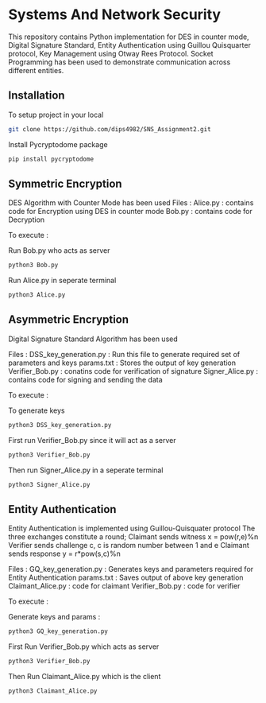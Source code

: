 # Systems And Network Security

This repository contains Python implementation for DES in counter mode, Digital Signature Standard, Entity Authentication using Guillou Quisquarter protocol, Key Management using Otway Rees Protocol. Socket Programming has been used to demonstrate communication across different entities.

## Installation

To setup project in your local

```bash
git clone https://github.com/dips4982/SNS_Assignment2.git 
```

Install Pycryptodome package

```bash
pip install pycryptodome
```

## Symmetric Encryption

DES Algorithm with Counter Mode has been used
Files :
Alice.py : contains code for Encryption using DES in counter mode
Bob.py   : contains code for Decryption

To execute : 

Run Bob.py who acts as server

```bash
python3 Bob.py
```

Run Alice.py in seperate terminal

```bash
python3 Alice.py
```

## Asymmetric Encryption

Digital Signature Standard Algorithm has been used

Files : 
DSS_key_generation.py : Run this file to generate required set of parameters and keys
params.txt            : Stores the output of key generation
Verifier_Bob.py       : conatins code for verification of signature
Signer_Alice.py       : contains code for signing and sending the data

To execute : 

To generate keys 

```bash
python3 DSS_key_generation.py
```

First run Verifier_Bob.py since it will act as a server

```bash
python3 Verifier_Bob.py
```

Then run Signer_Alice.py in a seperate terminal

```bash
python3 Signer_Alice.py
```

## Entity Authentication

Entity Authentication is implemented using Guillou-Quisquater protocol
The three exchanges constitute a round;
Claimant sends witness x = pow(r,e)%n
Verifier sends challenge c, c is random number between 1 and e
Claimant sends response y = r*pow(s,c)%n

Files :
GQ_key_generation.py : Generates keys and parameters required for Entity Authentication
params.txt           : Saves output of above key generation
Claimant_Alice.py    : code for claimant
Verifier_Bob.py      : code for verifier

To execute :

Generate keys and params :

```bash
python3 GQ_key_generation.py
```

First Run Verifier_Bob.py which acts as server

```bash
python3 Verifier_Bob.py
```

Then Run Claimant_Alice.py which is the client

```bash
python3 Claimant_Alice.py
```


